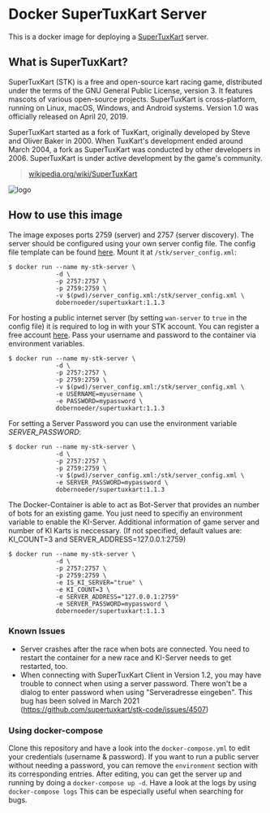 # Docker SuperTuxKart Server

This is a docker image for deploying a [SuperTuxKart](https://supertuxkart.net) server.

## What is SuperTuxKart?

SuperTuxKart (STK) is a free and open-source kart racing game, distributed under the terms of the GNU General Public License, version 3. It features mascots of various open-source projects. SuperTuxKart is cross-platform, running on Linux, macOS, Windows, and Android systems. Version 1.0 was officially released on April 20, 2019.

SuperTuxKart started as a fork of TuxKart, originally developed by Steve and Oliver Baker in 2000. When TuxKart's development ended around March 2004, a fork as SuperTuxKart was conducted by other developers in 2006. SuperTuxKart is under active development by the game's community.

> [wikipedia.org/wiki/SuperTuxKart](https://en.wikipedia.org/wiki/SuperTuxKart)

![logo](https://raw.githubusercontent.com/jwestp/docker-supertuxkart/master/supertuxkart-logo.png)

## How to use this image

The image exposes ports 2759 (server) and 2757 (server discovery). The server should be configured using your own server config file. The config file template can be found [here](https://github.com/dobernoeder/docker-supertuxkart/blob/master/server_config.xml). Mount it at `/stk/server_config.xml`:

```
$ docker run --name my-stk-server \
             -d \
             -p 2757:2757 \
             -p 2759:2759 \
             -v $(pwd)/server_config.xml:/stk/server_config.xml \
             dobernoeder/supertuxkart:1.1.3
```

For hosting a public internet server (by setting `wan-server` to `true` in the config file) it is required to log in with your STK account. You can register a free account [here](https://online.supertuxkart.net/register.php). Pass your username and password to the container via environment variables.

```
$ docker run --name my-stk-server \
             -d \
             -p 2757:2757 \
             -p 2759:2759 \
             -v $(pwd)/server_config.xml:/stk/server_config.xml \
             -e USERNAME=myusername \
             -e PASSWORD=mypassword \
             dobernoeder/supertuxkart:1.1.3
```

For setting a Server Password you can use the environment variable *SERVER_PASSWORD*:

```
$ docker run --name my-stk-server \
             -d \
             -p 2757:2757 \
             -p 2759:2759 \
             -v $(pwd)/server_config.xml:/stk/server_config.xml \
             -e SERVER_PASSWORD=mypassword \
             dobernoeder/supertuxkart:1.1.3
```

The Docker-Container is able to act as Bot-Server that provides an number of bots for an existing game. You just need to specifiy an environment variable to enable the KI-Server. Additional information of game server and number of KI Karts is neccessary. (If not specified, default values are: KI_COUNT=3 and SERVER_ADDRESS=127.0.0.1:2759)

```
$ docker run --name my-stk-server \
             -d \
             -p 2757:2757 \
             -p 2759:2759 \
             -e IS_KI_SERVER="true" \
             -e KI_COUNT=3 \
             -e SERVER_ADDRESS="127.0.0.1:2759"
             -e SERVER_PASSWORD=mypassword \
             dobernoeder/supertuxkart:1.1.3
```


### Known Issues
- Server crashes after the race when bots are connected. You need to restart the container for a new race and KI-Server needs to get restarted, too.
- When connecting with SuperTuxKart Client in Version 1.2, you may have trouble to connect when using a server password. There won't be a dialog to enter password when using "Serveradresse eingeben". This bug has been solved in March 2021 (https://github.com/supertuxkart/stk-code/issues/4507)


### Using docker-compose

Clone this repository and have a look into the `docker-compose.yml` to edit your credentials (username & password). If you want to run a public server without needing a password, you can remove the `environment` section with its corresponding entries.
After editing, you can get the server up and running by doing a `docker-compose up -d`. Have a look at the logs by using `docker-compose logs` This can be especially useful when searching for bugs.
